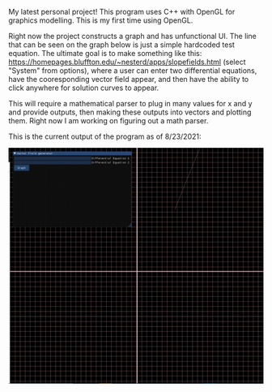 My latest personal project! This program uses C++ with OpenGL for graphics modelling. This is my first time using OpenGL.

Right now the project constructs a graph and has unfunctional UI. The line that can be seen on the graph below is just a simple hardcoded test equation. The ultimate goal is to make something like this: https://homepages.bluffton.edu/~nesterd/apps/slopefields.html (select "System" from options), where a user can enter two differential equations, have the cooresponding vector field appear, and then have the ability to click anywhere for solution curves to appear. 

This will require a mathematical parser to plug in many values for x and y and provide outputs, then making these outputs into vectors and plotting them.
Right now I am working on figuring out a math parser.

This is the current output of the program as of 8/23/2021:

![Basic map](Diff_Equ/Untitled.png)
